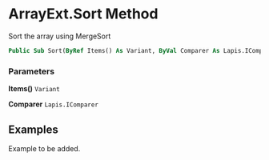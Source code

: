 # ArrayExt.Sort Method

Sort the array using MergeSort

```vb
Public Sub Sort(ByRef Items() As Variant, ByVal Comparer As Lapis.IComparer)
```

### Parameters

**Items()** `Variant` <br>


**Comparer** `Lapis.IComparer` <br>


## Examples

Example to be added.

